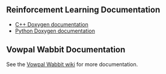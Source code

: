 ## Reinforcement Learning Documentation
- [C++ Doxygen documentation](https://vowpalwabbit.github.io/docs/reinforcement_learning/cpp/html/)
- [Python Doxygen documentation](https://vowpalwabbit.github.io/docs/reinforcement_learning/python/html/)

## Vowpal Wabbit Documentation
See the [Vowpal Wabbit wiki](https://github.com/VowpalWabbit/vowpal_wabbit/wiki) for more documentation.

